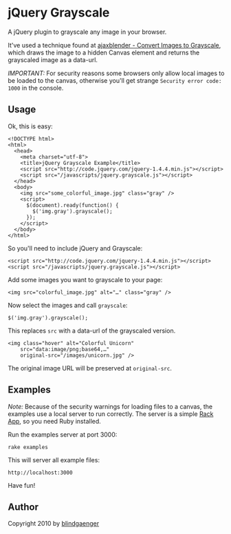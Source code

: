 # jQuery Grayscale

A jQuery plugin to grayscale any image in your browser.

It've used a technique found at [ajaxblender - Convert Images to Grayscale](http://www.ajaxblender.com/howto-convert-image-to-grayscale-using-javascript.html), which draws the image to a hidden Canvas element and returns the grayscaled image as a data-url.

*IMPORTANT:* For security reasons some browsers only allow local images to be loaded to the canvas, otherwise you'll get strange `Security error code: 1000` in the console.

## Usage

Ok, this is easy:

    <!DOCTYPE html>
    <html>
      <head>
        <meta charset="utf-8">
        <title>jQuery Grayscale Example</title>
        <script src="http://code.jquery.com/jquery-1.4.4.min.js"></script>
        <script src="/javascripts/jquery.grayscale.js"></script>
      </head>
      <body>
        <img src="some_colorful_image.jpg" class="gray" />
        <script>
          $(document).ready(function() {
            $('img.gray').grayscale();
          });
        </script>
      </body>
    </html>

So you'll need to include jQuery and Grayscale:

    <script src="http://code.jquery.com/jquery-1.4.4.min.js"></script>
    <script src="/javascripts/jquery.grayscale.js"></script>

Add some images you want to grayscale to your page:

    <img src="colorful_image.jpg" alt="…" class="gray" />

Now select the images and call `grayscale`:
  
    $('img.gray').grayscale();

This replaces `src` with a data-url of the grayscaled version.

    <img class="hover" alt="Colorful Unicorn" 
        src="data:image/png;base64,…"
        original-src="/images/unicorn.jpg" />
        
The original image URL will be preserved at `original-src`.

## Examples

*Note:* Because of the security warnings for loading files to a canvas, the examples use a local server to run correctly. The server is a simple [Rack App](http://rack.rubyforge.org/), so you need Ruby installed.

Run the examples server at port 3000:

    rake examples

This will server all example files:

    http://localhost:3000

Have fun!

## Author

Copyright 2010 by [blindgaenger](http://blindgaenger.net)
